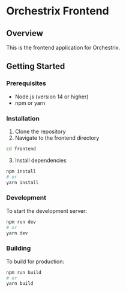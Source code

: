 # Orchestrix Frontend

## Overview

This is the frontend application for Orchestrix.

## Getting Started

### Prerequisites

- Node.js (version 14 or higher)
- npm or yarn

### Installation

1. Clone the repository
2. Navigate to the frontend directory

```bash
cd frontend
```

3. Install dependencies

```bash
npm install
# or
yarn install
```

### Development

To start the development server:

```bash
npm run dev
# or
yarn dev
```

### Building

To build for production:

```bash
npm run build
# or
yarn build
```
